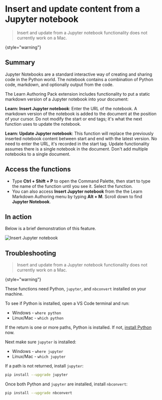 # Insert and update content from a Jupyter notebook

> Insert and update from a Jupyter notebook functionality does not currently work on a Mac.
> 
{style="warning"}

## Summary

Jupyter Notebooks are a standard interactive way of creating and sharing code in the Python world.  The notebook contains a combination of Python code, markdown, and optionally output from the code.


The Learn Authoring Pack extension includes functionality to put a static markdown version of a Jupyter notebook into your document:

**Learn: Insert Jupyter notebook**: Enter the URL of the notebook. A markdown version of the notebook is added to the document at the position of your cursor. Do not modify the start or end tags; it's what the next function uses to update the notebook.

**Learn: Update Jupyter notebook**: This function will replace the previously inserted notebook content between start and end with the latest version. No need to enter the URL, it's recorded in the start tag.  Update functionality assumes there is a single notebook in the document.  Don't add multiple notebooks to a single document.

## Access the functions

* Type **Ctrl + Shift + P** to open the Command Palette, then start to type the name of the function until you see it.  Select the function.
* You can also access **Insert Jupyter notebook** from the the Learn Markdown Authoring menu by typing **Alt + M**.  Scroll down to find **Jupyter Notebook**.



## In action

Below is a brief demonstration of this feature.

![Insert Jupyter notebook](insertnotebook.gif)

## Troubleshooting

> Insert and update from a Jupyter notebook functionality does not currently work on a Mac.
>
{style="warning"}

These functions need Python, `jupyter`, and `nbconvert` installed on your machine.

To see if Python is installed, open a VS Code terminal and run:

* Windows - `where python`
* Linux/Mac - `which python`

If the return is one or more paths, Python is installed.  If not, [install Python](https://www.python.org/downloads/) now.

Next make sure `jupyter` is installed:

* Windows - `where jupyter`
* Linux/Mac - `which jupyter`

If a path is not returned, install `jupyter`:

```bash
pip install --upgrade jupyter
```

Once both Python and `jupyter` are installed, install `nbconvert`:

```bash
pip install --upgrade nbconvert
```